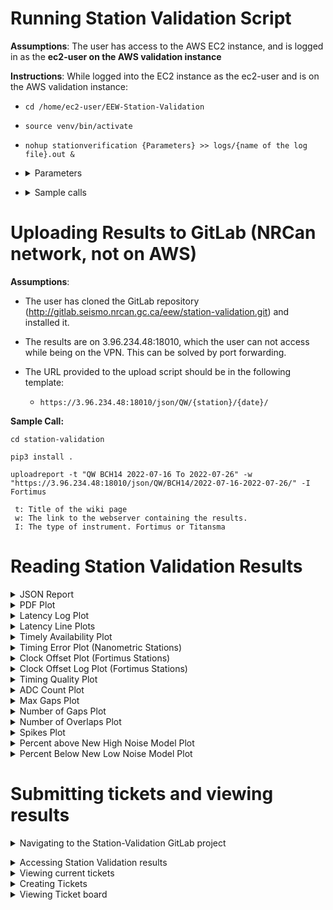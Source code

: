 # Running Station Validation Script
<b>Assumptions</b>: The user has access to the AWS EC2 instance, and is logged in as the <b>ec2-user on the AWS validation instance</b>

<b>Instructions</b>:
While logged into the EC2 instance as the ec2-user and is on the AWS validation instance: 

-  `cd /home/ec2-user/EEW-Station-Validation`
-  `source venv/bin/activate`
-  `nohup stationverification {Parameters} >> logs/{name of the log file}.out &`

-  <details><summary>Parameters</summary>
      
      `N: The network code, Example: QW`

      `S: The station code, Example: QCC01`

      `L: The location code, Example: 00`

      `d: Start date, YYYY-M-D; Example: 2022-3-9`

      `e: End date, EXCLUSIVE YYYY-M-D; for a one day validation period, the end date should be startdate + 1. Example: 2022-3-15`

      `o: Output directory. Example: "/validation"`

      `s: Station xml location, if using a file instead of FDSN, Example: '/home/ec2-user/station-validation/stationverification/data/QW.xml`

      `m: Miniseed files archive location, Example: '/apollo/archive/miniseed/'`

      `l: Latency files arhcive location, Example: '/apollo/archive/latency'`

      `i: ISPAQ executable location, Example: '/home/ec2-user/ispaq/run_ispaq.py'`

      `H: State of health files arhcive location, Example: '/apollo/archive/soh/'`

      `U: Whether or not to upload results to S3 bucket, Example: True or False`

      `c: Station configuration file, if no stationXML is available, Example: /home/ec2-user/station-validation/tests/data`

      `T: Timing source for Fortimus instruments. Either GNSS or PTP. Defaults to GNSS`

      `u: Update station XML. True, or False. If set to True, an updated station xml will be fetched from the FDSN. Defaults to False`
</details> 


-  <details><summary>Sample calls</summary>
    <br/>
    <b>Station Verification script:</b> 

    Running the script for one day (2022-7-1): `time nohup stationverification -N QW -S QCC02 -L 00 -d 2022-7-1 -e 2022-7-2  >> logs/QCC02_log.out &`

    Running the script for 10 days (2022-7-1 To 2022-7-11): `time nohup stationverification -N QW -S QCC02 -L 00 -d 2022-7-1 -e 2022-7-11  >> logs/QCC02_log.out &`

    <b>Latency script:</b>
    
    `time nohup stationverificationlatency -N QW -S BCL01 -d 2022-6-25 -e 2022-7-5  >> logs/BCL01-Latency_log &`

    <b>Station Verification script with Station XML, and over-writing default archive directories:</b>
    
    `time nohup stationverification -N QW -S QCC01 -L 00 -d 2022-4-21 -e 2022-5-1 -m /apollo/archive/miniseed/ -l /apollo/archive/latency -i /home/ec2-user/ispaq/run_ispaq.py -H /apollo/archive/soh/ -s /home/ec2-user/station-validation/stationverification/data/QW.xml -o /validation >> logs/QCC01_log.out &`

    <b>Station Verification script with station Config file, and over-writing default archive directories:</b>
    
    `time nohup stationverification -N QW -S QCC02 -L 00 -d 2022-3-28 -e 2022-3-29 -c /home/ec2-user/station-validation/tests/data/stationQCC02.conf -m /apollo/archive/miniseed/ -l /apollo/archive/latency -i /home/ec2-user/ispaq/run_ispaq.py -H /apollo/archive/soh/ -o /validation >> logs/QCC02_log.out &`

    <b>Latency script, and over-writing default archive directories:</b>
    
    `time nohup stationverificationlatency -N QW -S BCL25 -d 2022-4-21 -e 2022-4-22 -l /apollo/archive/latency -o /validation >> logs/BCL25_log.out &</details>`






<h1>Uploading Results to GitLab (NRCan network, not on AWS)</h1>

<b>Assumptions</b>:
- The user has cloned the GitLab repository (http://gitlab.seismo.nrcan.gc.ca/eew/station-validation.git) and installed it.

- The results are on 3.96.234.48:18010, which the user can not access while being on the VPN. This can be solved by port forwarding.

- The URL provided to the upload script should be in the following template:
   - `https://3.96.234.48:18010/json/QW/{station}/{date}/`

<b>Sample Call:</b>

    cd station-validation

    pip3 install .

    uploadreport -t "QW BCH14 2022-07-16 To 2022-07-26" -w "https://3.96.234.48:18010/json/QW/BCH14/2022-07-16-2022-07-26/" -I Fortimus

     t: Title of the wiki page
     w: The link to the webserver containing the results.
     I: The type of instrument. Fortimus or Titansma

# Reading Station Validation Results

<details><summary>JSON Report</summary>
<br/>
<details><summary>Metrics</summary>
Each Metric has three key value pairs

- Passed: True or False
  - Whether the list of Values has passed our validation test through the comparison of each value with the predefined thresholds

- Details: 
  
  - Empty if Passed is True, or the specific reason the validation failed if Passed is False

- Values :
  
  - The result of the metric for each day in the validation period

</details>

<details><summary>Channel Metrics</summary>

- Each Channel (HNN, HNE, HNZ) has a list of metrics that are being validated, and a Latency object

- As of June 2022, the list includes:
  - Number of gaps, Max gap, Number of overlaps, Max Overlaps, Spikes, Calibration Signal
  - Percent Below New Noise Model, Percent Above New High Noise Model, Percent availability, 
  - Latency object which contains Average latency, and Timely availability.
 
    - Average latency:
      - The average latency across the entire validation period for the specified channel
    - Timely availability:
      - The percentage of latency values that are below our threshold latency across the entire validation period for the specified channel


</details>

<details><summary>Station Metrics</summary>

- Station Metrics are metrics that are channel independent
- As of June 2022, the list includes:
  - Station latency, Clock offset, Timing quality, Clock locked, and Satellites locked


</details>
</details>

<details><summary>PDF Plot</summary>

- Probability density function plots
- As of June 2022, the X-axis is period in seconds.
  - IRIS will be adding an option to allow for Frequency on the X-axis instead

<details><summary>Passing</summary>
![image](uploads/e4e0236c77c4232ba76317441232923a/image.png)</details>
<details><summary>Failing</summary>
![image](uploads/61a5ee7b1ce9829a9ddcc81cf2d3bc7a/image.png)
![image](uploads/2642b9cda687898bbcef148a0ef55da8/image.png)</details>
</details>

<details><summary>Latency Log Plot</summary>

- The latency log plot represents all the latency values for the entire validation period

- The red vertical line represents the Data Timeliness threshold

- The data on the left of the threshold is passing data

- The data on the right of the threshold is failing data

<details><summary>Passing</summary>
![image](uploads/eeed83982d950de866c6db4285a93cfe/image.png)</details>
<details><summary>Failing</summary>
![image](uploads/3ba63fdff37b097439f4f380ca2e7584/image.png)</details>
</details>

<details><summary>Latency Line Plots</summary>

- The Latency line plots are a daily representation of the latency values, for each day in the validation period.

- The red horizontal line is the Data Timeliness Threshold

- The data above the threshold is failing data.

- The data below the threshold is passing data

<details><summary>Passing</summary>
![image](uploads/34f90711a7133fd1a5e9c3cb2cd779e6/image.png)</details>
<details><summary>Failing</summary>
![image](uploads/a3c1db285e163428c67fc587910f5ab6/image.png)</details>
</details><details><summary>Timely Availability Plot</summary>

- Timely Availability
  - Percentage of latency values that are below our predefined threshold

- Percent availability 
  - The portion of data available for each day represented as a percentage
<details><summary>Passing</summary>
![image](uploads/7e423224379ae23e6da7324b5d128d1e/image.png)</details>
<details><summary>Failing</summary>
![image](uploads/f1a4a3edc4a7878a1768c16bbb73e59d/image.png)
</details>
</details>

<details><summary>Timing Error Plot (Nanometric Stations)</summary>

- This plot is a combination of the clock offset in microseconds and the clock status

- When the clock is locked, if the clock offset value is above the positive red horizontal threshold line, or below the negative red horizontal threshold line then the data is failing.

- If the clock is unlocked, or the clock is off, further investigation is required

<details><summary>Timing Error Plot: Expected Behavior</summary>
![image](uploads/8f797b29bb3c05c95f5df7d198ab8825/image.png)</details>
<details><summary>Timing Error Plot: Requires Investigation</summary>
![image](uploads/7d34d030caf0cc22587be75349b99c6e/image.png)</details>
</details>

<details><summary>Clock Offset Plot (Fortimus Stations)</summary>

- This plot represents the clock offset in microseconds, for a single day

- If the clock offset value is above the red horizontal threshold line, then the data is failing.

<details><summary>Clock Offset Plot: Expected Behavior</summary>
![image](uploads/122d21613b8453db52f6295152222336/image.png)</details>
</details>


<details><summary>Clock Offset Log Plot (Fortimus Stations)</summary>

- This plot represents the clock offset in microseconds, for the duration of the validation period

<details><summary>Clock Offset Log Plot: Expected Behavior</summary>
![image](uploads/6f7b83c40b06f91516dfb1ad0a99a076/image.png)</details>
</details>

<details><summary>Timing Quality Plot</summary>

- Average SEED timing quality value per day

- The red horizontal line is the Timing Quality Threshold.

- Daily values above the threshold are passing

- Daily values below the threshold are failing

<details><summary>Passing</summary>
![image](uploads/5562f543745fb6eac2fe02229f00b495/image.png)</details>
<details><summary>Failing</summary>
![image](uploads/a45cae17542fc73aa9cc567812cd2eda/image.png)</details>
</details>

<details><summary>ADC Count Plot</summary>

- The value in ADC counts of the accelerometer channel for N, E and Z respectively.

<details><summary>Passing</summary>
![image](uploads/de62e2d820aa9a30e8b6cf8397d21e38/image.png)
</details>
<details><summary>Failing</summary>
![image](uploads/bfeea6d9f7b43c00728281f00877a440/image.png)
</details>
</details>

<details><summary>Max Gaps Plot</summary>

- Indicates the size of the largest gap in data encountered in each 24-hour window during the validation period

<details><summary>Passing</summary>
![image](uploads/5e414f501de1a6ca14a2caf18b90f8be/image.png)
</details>
<details><summary>Failing</summary>
![image](uploads/3d86f4645da282933ad9ad4c658ae676/image.png)
</details>
</details>

<details><summary>Number of Gaps Plot</summary>

- Indicates the number of gaps in data encountered in each 24-hour window during the validation period

<details><summary>Passing</summary>
![image](uploads/0558b1616951ff1512002648a05a646f/image.png)
</details>
<details><summary>Failing</summary>
![image](uploads/d7fc5e45a4a77e9473afaafd2d598dcb/image.png)</details>
</details>

<details><summary>Number of Overlaps Plot</summary>

- This metric reports the number of overlaps encountered in each 24-hour window during the entire validation period

<details><summary>Passing</summary>
![image](uploads/412b40561d4b4256a68fdfbcc7c61dce/image.png)
</details>
<details><summary>Failing</summary>
![image](uploads/1155644a7dc346515db1320701a0b650/image.png)
</details>
</details>

<details><summary>Spikes Plot</summary>

- This metric reports the number of times spikes were encountered in each 24-hour window during the entire validation period.

- Spikes represent that the 'Spikes detected' bit in the 'dq_flags' byte was set within a miniSEED file. 

- This data quality flag is set by some dataloggers in the fixed section of the miniSEED header when short-duration spikes have been detected in the data. 
Because spikes have shorter duration than the natural period of most seismic sensors, spikes often indicate a problem introduced at or after the datalogger

<details><summary>Passing</summary>
![image](uploads/b00900f1a66ca357ed5f3504850dc186/image.png)
</details>
<details><summary>Failing</summary>
![image](uploads/825631de9e43d31ca620b6f587519ab1/image.png)
</details>
</details>

<details><summary>Percent above New High Noise Model Plot</summary>

- Percentage of Probability Density Function values that are above the New High Noise Model. 

- This value is calculated for each 24-hour window over the entire validation period.

<details><summary>Passing</summary>
![image](uploads/6367841b061db023d1257bbe0bd2633c/image.png)
</details>
<details><summary>Failing</summary>
![image](uploads/69a64cb86adb299f34d78b8ebbb2deef/image.png)
</details>
</details>

<details><summary>Percent Below New Low Noise Model Plot</summary>

- Percentage of Probability Density Function values that are below the New Low Noise Model. 

- This value is calculated for each 24-hour window over the entire validation period.

<details><summary>Passing</summary>
![image](uploads/e1edfc4899c3c5a8fe85530f76a8d0b7/image.png)
</details>
<details><summary>Failing</summary>
![image](uploads/3991066968a193deb61f091a7f6c22b8/image.png)
</details>
</details>

# Submitting tickets and viewing results

<details><summary>Navigating to the Station-Validation GitLab project</summary>
<br/>
- Please follow this link to gain access to the project: http://gitlab.seismo.nrcan.gc.ca/eew/station-validation
<br/>

  - You will need to login to GitLab in order to gain access
  
  - If you have issues with permission, please contact me: Hasan.issa@nrcan.rncan.gc.ca 
  
  - If you successfully gained access to the link, you should find yourself at the following page:

![image](uploads/7a7f4fbf8f76f3d02d0d891f6f595900/image.png)</details>

<details><summary>Accessing Station Validation results</summary>

- You can go directly to this link: http://gitlab.seismo.nrcan.gc.ca/eew/station-validation/-/wikis/home <br/>

- Alternatively, click Wiki, from the left hand side
<br/>
![image](uploads/34a4de881f95aedbaf875f68aff2b1ab/image.png)
<br/>
- After clicking Wiki, you should find yourself at this page below: 
<br/>
![image](uploads/712d04d409b02f7fc37cd92b9ec1870d/image.png)
- From the page above, make a selection from the right hand side menu, to specify the station.

- Once inside the station wiki, you can then click any of the dropdown menus to view the results as shown below

![image](uploads/76c22ebb3d64741fb6f000aa8cc17c6b/image.png)
</details>

<details><summary>Viewing current tickets</summary>

– You can go directly to this link: http://gitlab.seismo.nrcan.gc.ca/eew/station-validation/-/issues

– Alternatively, you can follow the steps below:

– In order to view current tickets, highlight Issues on the left hand side, and click List

![image](uploads/c31b77a74a05014d74d4782c0be9328c/image.png)
– You will be redirected to the following page, with the list of the current opened tickets

![image](uploads/9f1d9fbe5d0441648aac756dd754e457/image.png)
</details>

<details><summary>Creating Tickets</summary>

- Go to: http://gitlab.seismo.nrcan.gc.ca/eew/station-validation/-/issues

- Click “New issue”, on the top right

![image](uploads/93c58d6827773faf5b81173cafcf9224/image.png)
- After clicking “New issue”, you will be redirected to the New Issue section shown below

![image](uploads/927f2981e0fd4c79d6b34ed1d3631988/image.png)
- Enter the title of the ticket, with a brief description, then click Create issue, shown above

- This will add the to the ticket to the list of issues: http://gitlab.seismo.nrcan.gc.ca/eew/station-validation/-/issues

</details>

<details><summary>Viewing Ticket board</summary>

- You can directly to : http://gitlab.seismo.nrcan.gc.ca/eew/station-validation/-/boards

- Alternatively, follow these steps:

- Highlight Issues on the left hand side, and click Boards.

![image](uploads/d5e8e5ea58b18eb22ef649807fb39ab9/image.png)
- You should be able to see the Issue Boards with the open tickets, the ones in Development, and the ones that have already been closed.

![image](uploads/851fc360b772f82cf05bd1e7aae922a4/image.png)
</details>
